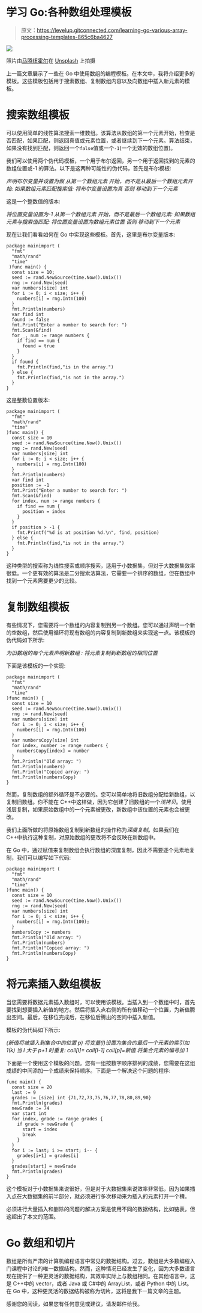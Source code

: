 # 学习 Go:各种数组处理模板

> 原文：<https://levelup.gitconnected.com/learning-go-various-array-processing-templates-865c6ba4627>

![](img/1cde692b4c3975d87b9e45c8cd64574c.png)

照片由[马腾纽霍尔](https://unsplash.com/@laughayette?utm_source=medium&utm_medium=referral)在 [Unsplash](https://unsplash.com?utm_source=medium&utm_medium=referral) 上拍摄

上一篇文章展示了一些在 Go 中使用数组的编程模板。在本文中，我将介绍更多的模板。这些模板包括用于搜索数组、复制数组内容以及向数组中插入新元素的模板。

# 搜索数组模板

可以使用简单的线性算法搜索一维数组。该算法从数组的第一个元素开始，检查是否匹配，如果匹配，则返回真值或元素位置，或者继续到下一个元素。算法结束，如果没有找到匹配，则返回一个`false`值或一个`-1`(一个无效的数组位置)。

我们可以使用两个伪代码模板，一个用于布尔返回，另一个用于返回找到的元素的数组位置或-1 的算法。以下是这两种可能性的伪代码，首先是布尔模板:

*声明布尔变量并设置为假
从第一个数组元素
开始，而不是从最后一个数组元素开始:
如果数组元素匹配搜索值:
将布尔变量设置为真
否则
移动到下一个元素*

这是一个整数值的版本:

*将位置变量设置为-1
从第一个数组元素
开始，而不是最后一个数组元素:
如果数组元素与搜索值匹配:
将位置变量设置为数组元素位置
否则
移动到下一个元素*

现在让我们看看如何在 Go 中实现这些模板。首先，这里是布尔变量版本:

```
package mainimport (
  "fmt"
  "math/rand"
  "time"
 )func main() {
  const size = 10;
  seed := rand.NewSource(time.Now().Unix())
  rng := rand.New(seed)
  var numbers[size] int
  for i := 0; i < size; i++ {
    numbers[i] = rng.Intn(100)
  }
  fmt.Println(numbers)
  var find int
  found := false
  fmt.Print("Enter a number to search for: ")
  fmt.Scan(&find)
  for _, num := range numbers {
    if find == num {
      found = true
    }
  }
  if found {
    fmt.Println(find,"is in the array.")
  } else {
    fmt.Println(find,"is not in the array.")
  }
}
```

这是整数位置版本:

```
package mainimport (
  "fmt"
  "math/rand"
  "time"
)func main() {
  const size = 10
  seed := rand.NewSource(time.Now().Unix())
  rng := rand.New(seed)
  var numbers[size] int
  for i := 0; i < size; i++ {
    numbers[i] = rng.Intn(100)
  }
  fmt.Println(numbers)
  var find int
  position := -1
  fmt.Print("Enter a number to search for: ")
  fmt.Scan(&find)
  for index, num := range numbers {
    if find == num {
      position = index
    }
  }
  if position > -1 {
    fmt.Printf("%d is at position %d.\n", find, position)
  } else {
    fmt.Println(find,"is not in the array.")
  }
}
```

这种类型的搜索称为线性搜索或顺序搜索，适用于小数据集，但对于大数据集效率很低。一个更有效的算法是二分搜索法算法，它需要一个排序的数组，但在数组中找到一个元素需要更少的比较。

# 复制数组模板

有些情况下，您需要将一个数组的内容复制到另一个数组。您可以通过声明一个新的空数组，然后使用循环将现有数组的内容复制到新数组来实现这一点。该模板的伪代码如下所示:

*为旧数组的每个元素声明新数组
:
将元素复制到新数组的相同位置*

下面是该模板的一个实现:

```
package mainimport (
  "fmt"
  "math/rand"
  "time"
)func main() {
  const size = 10
  seed := rand.NewSource(time.Now().Unix())
  rng := rand.New(seed)
  var numbers[size] int
  for i := 0; i < size; i++ {
    numbers[i] = rng.Intn(100)
  }
  var numbersCopy[size] int
  for index, number := range numbers {
    numbersCopy[index] = number
  }
  fmt.Println("Old array: ")
  fmt.Println(numbers)
  fmt.Println("Copied array: ")
  fmt.Println(numbersCopy)
}
```

然而，复制数组的额外循环是不必要的。您可以简单地将旧数组分配给新数组，以复制旧数组。你不能在 C++中这样做，因为它创建了旧数组的一个*浅拷贝*。使用浅层复制，如果原始数组中的一个元素被更改，新数组中该位置的元素也会被更改。

我们上面所做的将原始数组复制到新数组的操作称为*深度复制*。如果我们在 C++中执行这种复制，对原始数组的更改将不会反映在新数组中。

在 Go 中，通过赋值来复制数组会执行数组的深度复制，因此不需要逐个元素地复制，我们可以编写如下代码:

```
package mainimport (
  "fmt"
  "math/rand"
  "time"
)func main() {
  const size = 10
  seed := rand.NewSource(time.Now().Unix())
  rng := rand.New(seed)
  var numbers[size] int
  for i := 0; i < size; i++ {
    numbers[i] = rng.Intn(100);
  }
  numbersCopy := numbers
  fmt.Println("Old array: ")
  fmt.Println(numbers)
  fmt.Println("Copied array: ")
  fmt.Println(numbersCopy)
}
```

# 将元素插入数组模板

当您需要将数据元素插入数组时，可以使用该模板。当插入到一个数组中时，首先要找到想要插入新值的地方。然后将插入点右侧的所有值移动一个位置，为新值腾出空间。最后，在移位完成后，在移位后腾出的空间中插入新值。

模板的伪代码如下所示:

*(新值将被插入到集合中的位置 p)
将变量(I)设置为集合的最后一个元素的索引加 1(k)
当 I 大于 p+1 时重复:
coll[I]= coll[I-1]
coll[p]=新值
将集合元素的编号加 1*

下面是一个使用这个模板的问题。您有一组按数字顺序排列的成绩，您需要在这组成绩的中间添加一个成绩来保持顺序。下面是一个解决这个问题的程序:

```
func main() {
  const size = 20
  last := 9
  grades := [size] int {71,72,73,75,76,77,78,80,89,90}
  fmt.Println(grades)
  newGrade := 74
  var start int
  for index, grade := range grades {
    if grade > newGrade {
      start = index
      break
    }
  }
  for i := last; i >= start; i-- {
    grades[i+1] = grades[i]
  }
  grades[start] = newGrade
  fmt.Println(grades)
}
```

这个模板对于小数据集来说很好，但是对于大数据集来说效率非常低，因为如果插入点在大数据集的前半部分，就必须进行多次移动来为插入的元素打开一个槽。

必须进行大量插入和删除的问题的解决方案是使用不同的数据结构，比如链表，但这超出了本文的范围。

# Go 数组和切片

数组是所有严肃的计算机编程语言中常见的数据结构。过去，数组是大多数编程入门课程中讨论的唯一数据结构。然而，这种情况已经发生了变化，因为大多数语言现在提供了一种更灵活的数据结构，其效率实际上与数组相同。在其他语言中，这是 C++中的 vector，或者 Java 或 C#中的 ArrayList，或者 Python 中的 List。在 Go 中，这种更灵活的数据结构被称为切片，这将是我下一篇文章的主题。

感谢您的阅读，如果您有任何意见或建议，请发邮件给我。